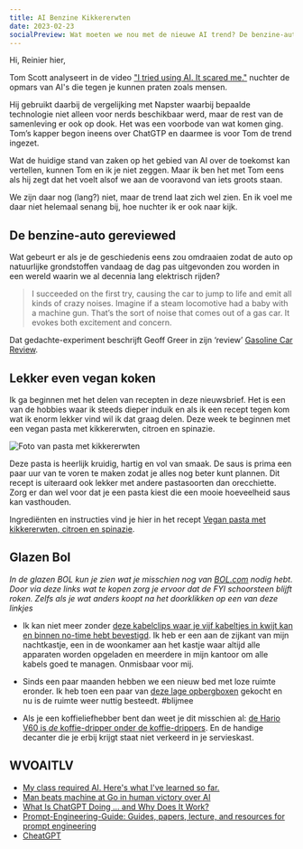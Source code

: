 ```yaml
---
title: AI Benzine Kikkererwten
date: 2023-02-23
socialPreview: Wat moeten we nou met de nieuwe AI trend? De benzine-auto door verse ogen. Recept voor een kruidige vegan pasta met kikkererwten, citroen en spinazie.
---
```


Hi, Reinier hier,

Tom Scott analyseert in de video ["I tried using AI. It scared me."](https://www.youtube.com/watch?v=jPhJbKBuNnA) nuchter de opmars van AI's die tegen je kunnen praten zoals mensen.

Hij gebruikt daarbij de vergelijking met Napster waarbij bepaalde technologie niet alleen voor nerds beschikbaar werd, maar de rest van de samenleving er ook op dook. Het was een voorbode van wat komen ging. Tom’s kapper begon ineens over ChatGTP en daarmee is voor Tom de trend ingezet.

Wat de huidige stand van zaken op het gebied van AI over de toekomst kan vertellen, kunnen Tom en ik je niet zeggen. Maar ik ben het met Tom eens als hij zegt dat het voelt alsof we aan de vooravond van iets groots staan.

We zijn daar nog (lang?) niet, maar de trend laat zich wel zien. En ik voel me daar niet helemaal senang bij, hoe nuchter ik er ook naar kijk.

## De benzine-auto gereviewed

Wat gebeurt er als je de geschiedenis eens zou omdraaien zodat de auto op natuurlijke grondstoffen vandaag de dag pas uitgevonden zou worden in een wereld waarin we al decennia lang elektrisch rijden?

> I succeeded on the first try, causing the car to jump to life and emit all kinds of crazy noises. Imagine if a steam locomotive had a baby with a machine gun. That’s the sort of noise that comes out of a gas car. It evokes both excitement and concern.

Dat gedachte-experiment beschrijft Geoff Greer in zijn ‘review’ [Gasoline Car Review](https://geoff.greer.fm/2023/02/08/gasoline-car-review/).

## Lekker even vegan koken

Ik ga beginnen met het delen van recepten in deze nieuwsbrief. Het is een van de hobbies waar ik steeds dieper induik en als ik een recept tegen kom wat ik enorm lekker vind wil ik dat graag delen. Deze week te beginnen met een vegan pasta met kikkererwten, citroen en spinazie.

![Foto van pasta met kikkererwten](/images/recepten/pasta-kikkererwten.jpg)

Deze pasta is heerlijk kruidig, hartig en vol van smaak. De saus is prima een paar uur van te voren te maken zodat je alles nog beter kunt plannen. Dit recept is uiteraard ook lekker met andere pastasoorten dan orecchiette. Zorg er dan wel voor dat je een pasta kiest die een mooie hoeveelheid saus kan vasthouden.

Ingrediënten en instructies vind je hier in het recept [Vegan pasta met kikkererwten, citroen en spinazie](/blog/recepten/vegan-pasta-met-kikkererwten).

## Glazen Bol

_In de glazen BOL kun je zien wat je misschien nog van [BOL.com](https://partner.bol.com/click/click?p=2&t=url&s=1066120&f=TXL&url=https%3A%2F%2Fwww.bol.com%2Fnl%2F&name=BOL%20homepage) nodig hebt. Door via deze links wat te kopen zorg je ervoor dat de FYI schoorsteen blijft roken. Zelfs als je wat anders koopt na het doorklikken op een van deze linkjes_

- Ik kan niet meer zonder [deze kabelclips waar je vijf kabeltjes in kwijt kan en binnen no-time hebt bevestigd](https://partner.bol.com/click/click?p=2&t=url&s=1066120&f=TXL&url=https%3A%2F%2Fwww.bol.com%2Fnl%2Fnl%2Fp%2Fmerkloos-2x-kabel-organiser-zwart-2x-kabel-clips-voor-5-kabels-zelfklevende-kabelclips-kabelklem-kabelhouder-kabelgoot-houder-kabel-management%2F9300000007725661%2F&name=Merkloos%202x%20Kabel%20Organiser). Ik heb er een aan de zijkant van mijn nachtkastje, een in de woonkamer aan het kastje waar altijd alle apparaten worden opgeladen en meerdere in mijn kantoor om alle kabels goed te managen. Onmisbaar voor mij.

- Sinds een paar maanden hebben we een nieuw bed met loze ruimte eronder. Ik heb toen een paar van [deze lage opbergboxen](https://partner.bol.com/click/click?p=2&t=url&s=1066120&f=TXL&url=https%3A%2F%2Fwww.bol.com%2Fnl%2Fnl%2Fp%2Firis-clearbox-onder-het-bed-opbergbox-2x-50l-transparant%2F9200000102931175%2F&name=IRIS%20Clearbox%20onder-het-bed%20Opbergbox-%202x%2050L%20...) gekocht en nu is de ruimte weer nuttig besteedt. #blijmee

- Als je een koffieliefhebber bent dan weet je dit misschien al: [de Hario V60 is _de_ koffie-dripper onder de koffie-drippers](https://partner.bol.com/click/click?p=2&t=url&s=1066120&f=TXL&url=https%3A%2F%2Fwww.bol.com%2Fnl%2Fp%2Fhario-v60-drip-decanter-02%2F9200000040262918%2F&name=Hario%20V60%20Drip%20Decanter%2002). En de handige decanter die je erbij krijgt staat niet verkeerd in je servieskast.

## WVOAITLV

- [My class required AI. Here's what I've learned so far.](https://oneusefulthing.substack.com/p/my-class-required-ai-heres-what-ive)
- [Man beats machine at Go in human victory over AI](https://arstechnica.com/information-technology/2023/02/man-beats-machine-at-go-in-human-victory-over-ai/)
- [What Is ChatGPT Doing … and Why Does It Work?](https://writings.stephenwolfram.com/2023/02/what-is-chatgpt-doing-and-why-does-it-work/)
- [Prompt-Engineering-Guide: Guides, papers, lecture, and resources for prompt engineering](https://github.com/dair-ai/Prompt-Engineering-Guide)
- [CheatGPT](https://blog.humphd.org/cheatgpt/)
